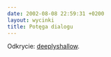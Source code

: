```yaml
---
date: 2002-08-08 22:59:31 +0200
layout: wycinki
title: Potęga dialogu
---
```


Odkrycie: [deeplyshallow](http://www.deeplyshallow.com/ 'Blog. Dialog. Diablog?').
